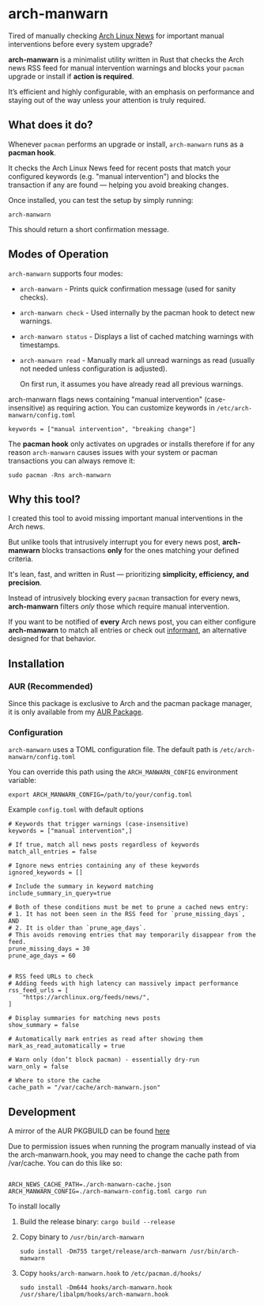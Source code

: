 # arch-manwarn

Tired of manually checking [Arch Linux News](https://archlinux.org/news) for important manual interventions before every system upgrade?

**arch-manwarn** is a minimalist utility written in Rust that checks the Arch news RSS feed for manual intervention warnings and blocks your `pacman` upgrade or install if **action is required**.

It’s efficient and highly configurable, with an emphasis on performance and staying out of the way unless your attention is truly required.

## What does it do?

Whenever `pacman` performs an upgrade or install, `arch-manwarn` runs as a **pacman hook**.

It checks the Arch Linux News feed for recent posts that match your configured keywords (e.g. "manual intervention") and blocks the transaction if any are found — helping you avoid breaking changes.

Once installed, you can test the setup by simply running:

```
arch-manwarn
```

This should return a short confirmation message.

## Modes of Operation

`arch-manwarn` supports four modes:

-   `arch-manwarn` - Prints quick confirmation message (used for sanity checks).
-   `arch-manwarn check` - Used internally by the pacman hook to detect new warnings.
-   `arch-manwarn status` - Displays a list of cached matching warnings with timestamps.
-   `arch-manwarn read` - Manually mark all unread warnings as read (usually not needed unless configuration is adjusted).

    On first run, it assumes you have already read all previous warnings.

arch-manwarn flags news containing "manual intervention" (case-insensitive) as requiring action.
You can customize keywords in `/etc/arch-manwarn/config.toml`

```
keywords = ["manual intervention", "breaking change"]
```

The **pacman hook** only activates on upgrades or installs therefore if for any reason `arch-manwarn` causes issues with your system or pacman transactions you can always remove it:

```
sudo pacman -Rns arch-manwarn
```

## Why this tool?

I created this tool to avoid missing important manual interventions in the Arch news.

But unlike tools that intrusively interrupt you for every news post, **arch-manwarn** blocks transactions **only** for the ones matching your defined criteria.

It's lean, fast, and written in Rust — prioritizing **simplicity, efficiency, and precision**.

Instead of intrusively blocking every `pacman` transaction for every news, **arch-manwarn** filters _only_ those which require manual intervention.

If you want to be notified of **every** Arch news post, you can either configure **arch-manwarn** to match all entries or check out [informant](https://github.com/bradford-smith94/informant), an alternative designed for that behavior.

## Installation

### AUR (Recommended)

Since this package is exclusive to Arch and the pacman package manager, it is only available from my [AUR Package](https://aur.archlinux.org/packages/arch-manwarn).

### Configuration

`arch-manwarn` uses a TOML configuration file. The default path is
`/etc/arch-manwarn/config.toml`

You can override this path using the `ARCH_MANWARN_CONFIG` environment variable:

```
export ARCH_MANWARN_CONFIG=/path/to/your/config.toml
```

Example `config.toml` with default options

```
# Keywords that trigger warnings (case-insensitive)
keywords = ["manual intervention",]

# If true, match all news posts regardless of keywords
match_all_entries = false

# Ignore news entries containing any of these keywords
ignored_keywords = []

# Include the summary in keyword matching
include_summary_in_query=true

# Both of these conditions must be met to prune a cached news entry:
# 1. It has not been seen in the RSS feed for `prune_missing_days`, AND
# 2. It is older than `prune_age_days`.
# This avoids removing entries that may temporarily disappear from the feed.
prune_missing_days = 30
prune_age_days = 60


# RSS feed URLs to check
# Adding feeds with high latency can massively impact performance
rss_feed_urls = [
    "https://archlinux.org/feeds/news/",
]

# Display summaries for matching news posts
show_summary = false

# Automatically mark entries as read after showing them
mark_as_read_automatically = true

# Warn only (don’t block pacman) - essentially dry-run
warn_only = false

# Where to store the cache
cache_path = "/var/cache/arch-manwarn.json"
```

## Development

A mirror of the AUR PKGBUILD can be found [here](https://github.com/NLion74/arch-manwarn-aur)

Due to permission issues when running the program manually instead of via the arch-manwarn.hook, you may need to change the cache path from /var/cache. You can do this like so:

```

ARCH_NEWS_CACHE_PATH=./arch-manwarn-cache.json ARCH_MANWARN_CONFIG=./arch-manwarn-config.toml cargo run

```

To install locally

1. Build the release binary:
   `cargo build --release`

2. Copy binary to `/usr/bin/arch-manwarn`

    ```
    sudo install -Dm755 target/release/arch-manwarn /usr/bin/arch-manwarn
    ```

3. Copy `hooks/arch-manwarn.hook` to `/etc/pacman.d/hooks/`
    ```
    sudo install -Dm644 hooks/arch-manwarn.hook /usr/share/libalpm/hooks/arch-manwarn.hook
    ```
